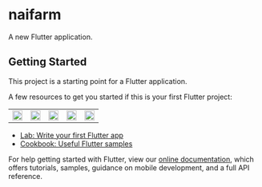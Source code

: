 # naifarm

A new Flutter application.

## Getting Started

This project is a starting point for a Flutter application.

A few resources to get you started if this is your first Flutter project:



<table>
  <td>
    <img src="https://www.img.in.th/images/a9bad8c38bbe90521869db0f2de9a2ba.png" width="100%"/>
  </td>
   <td><img src="https://www.img.in.th/images/828acc3c26c81a890a572262e5c0ab7a.png" width="100%"/>
      </td>
    <td><img src="https://www.img.in.th/images/3a9f57d3f8b3999c8da694a8e8e67ec1.png" width="100%"/>
      </td>
    <td><img src="https://www.img.in.th/images/5aa7e8b93dd1d8af243a0a20e3be895b.png" width="100%"/>
      </td>
    <td><img src="https://www.img.in.th/images/1e8d034d0325bd2546c1b090f28efb69.png" width="100%"/>
      </td>
   
  </table>


- [Lab: Write your first Flutter app](https://flutter.dev/docs/get-started/codelab)
- [Cookbook: Useful Flutter samples](https://flutter.dev/docs/cookbook)

For help getting started with Flutter, view our
[online documentation](https://flutter.dev/docs), which offers tutorials,
samples, guidance on mobile development, and a full API reference.
